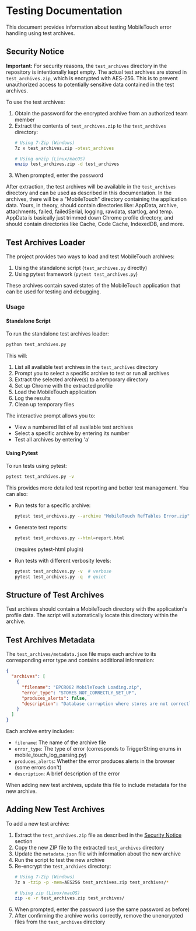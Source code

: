 # Testing Documentation

This document provides information about testing MobileTouch error handling using test archives.

## Security Notice

**Important:** For security reasons, the `test_archives` directory in the repository is intentionally kept empty. The actual test archives are stored in `test_archives.zip`, which is encrypted with AES-256.
This is to prevent unauthorized access to potentially sensitive data contained in the test archives.

To use the test archives:

1. Obtain the password for the encrypted archive from an authorized team member
2. Extract the contents of `test_archives.zip` to the `test_archives` directory:
   ```bash
   # Using 7-Zip (Windows)
   7z x test_archives.zip -otest_archives

   # Using unzip (Linux/macOS)
   unzip test_archives.zip -d test_archives
   ```
3. When prompted, enter the password

After extraction, the test archives will be available in the `test_archives` directory and can be used as described in this documentation.
In the archives, there will be a "MobileTouch" directory containing the application data.
Yours, in theory, should contain directories like:
AppData, archive, attachments, failed, failedSerial, logging, rawdata, startlog, and temp.
AppData is basically just trimmed down Chrome profile directory, and should contain directories like Cache, Code Cache, IndexedDB, and more.


## Test Archives Loader

The project provides two ways to load and test MobileTouch archives:

1. Using the standalone script (`test_archives.py` directly)
2. Using pytest framework (`pytest test_archives.py`)

These archives contain saved states of the MobileTouch application that can be used for testing and debugging.


### Usage

#### Standalone Script

To run the standalone test archives loader:

```bash
python test_archives.py
```

This will:
1. List all available test archives in the `test_archives` directory
2. Prompt you to select a specific archive to test or run all archives
3. Extract the selected archive(s) to a temporary directory
4. Set up Chrome with the extracted profile
5. Load the MobileTouch application
6. Log the results
7. Clean up temporary files

The interactive prompt allows you to:
- View a numbered list of all available test archives
- Select a specific archive by entering its number
- Test all archives by entering 'a'

#### Using Pytest

To run tests using pytest:

```bash
pytest test_archives.py -v
```

This provides more detailed test reporting and better test management. You can also:

- Run tests for a specific archive:
  ```bash
  pytest test_archives.py --archive "MobileTouch RefTables Error.zip" -v
  ```

- Generate test reports:
  ```bash
  pytest test_archives.py --html=report.html
  ```
  (requires pytest-html plugin)

- Run tests with different verbosity levels:
  ```bash
  pytest test_archives.py -v  # verbose
  pytest test_archives.py -q  # quiet
  ```

## Structure of Test Archives

Test archives should contain a MobileTouch directory with the application's profile data. The script will automatically locate this directory within the archive.

## Test Archives Metadata

The `test_archives/metadata.json` file maps each archive to its corresponding error type and contains additional information:

```json
{
  "archives": [
    {
      "filename": "EPCR062 MobileTouch Loading.zip",
      "error_type": "STORES_NOT_CORRECTLY_SET_UP",
      "produces_alerts": false,
      "description": "Database corruption where stores are not correctly set up"
    }
  ]
}
```

Each archive entry includes:
- `filename`: The name of the archive file
- `error_type`: The type of error (corresponds to TriggerString enums in mobile_touch_log_parsing.py)
- `produces_alerts`: Whether the error produces alerts in the browser (some errors don't)
- `description`: A brief description of the error

When adding new test archives, update this file to include metadata for the new archive.

## Adding New Test Archives

To add a new test archive:

1. Extract the `test_archives.zip` file as described in the [Security Notice](#security-notice) section
2. Copy the new ZIP file to the extracted `test_archives` directory
3. Update the `metadata.json` file with information about the new archive
4. Run the script to test the new archive
5. Re-encrypt the `test_archives` directory:
   ```bash
   # Using 7-Zip (Windows)
   7z a -tzip -p -mem=AES256 test_archives.zip test_archives/*

   # Using zip (Linux/macOS)
   zip -e -r test_archives.zip test_archives/
   ```
6. When prompted, enter the password (use the same password as before)
7. After confirming the archive works correctly, remove the unencrypted files from the `test_archives` directory